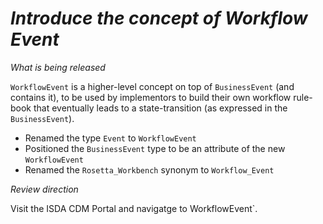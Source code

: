 # *Introduce the concept of Workflow Event*

_What is being released_

`WorkflowEvent` is a higher-level concept on top of `BusinessEvent` (and contains it), to be used by implementors to build their own workflow rule-book that eventually leads to a state-transition (as expressed in the `BusinessEvent`).
 - Renamed the type  `Event` to `WorkflowEvent`
 - Positioned the `BusinessEvent` type to be an attribute of the new `WorkflowEvent`
 - Renamed the `Rosetta_Workbench` synonym to `Workflow_Event`

_Review direction_

Visit the ISDA CDM Portal and navigatge to WorkflowEvent`.
